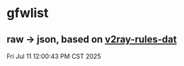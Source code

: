 # gfwlist
## raw -> json, based on [v2ray-rules-dat](https://github.com/Loyalsoldier/v2ray-rules-dat)
Fri Jul 11 12:00:43 PM CST 2025

